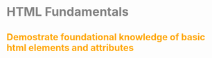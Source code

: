 <style>
  H1{color: Grey}
  H2{color: Orange}
  </style>

# HTML Fundamentals
## Demostrate foundational knowledge of basic html elements and attributes
